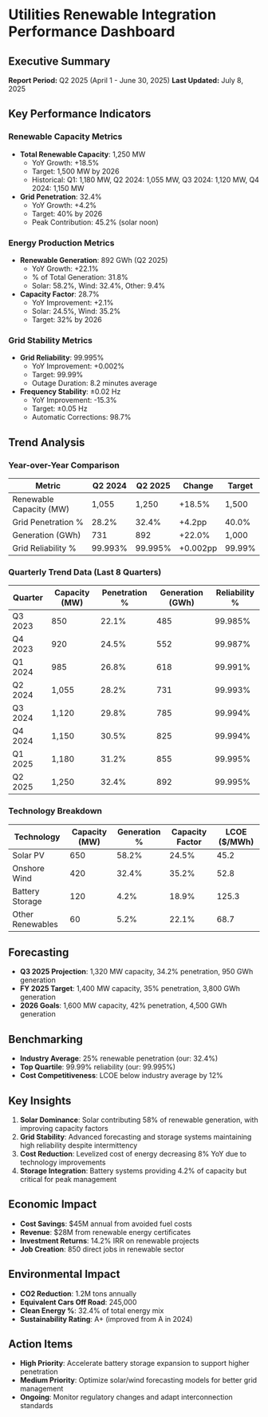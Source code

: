 # Utilities Renewable Integration Performance Dashboard

## Executive Summary
**Report Period:** Q2 2025 (April 1 - June 30, 2025)
**Last Updated:** July 8, 2025

## Key Performance Indicators

### Renewable Capacity Metrics
- **Total Renewable Capacity**: 1,250 MW
  - YoY Growth: +18.5%
  - Target: 1,500 MW by 2026
  - Historical: Q1: 1,180 MW, Q2 2024: 1,055 MW, Q3 2024: 1,120 MW, Q4 2024: 1,150 MW
- **Grid Penetration**: 32.4%
  - YoY Growth: +4.2%
  - Target: 40% by 2026
  - Peak Contribution: 45.2% (solar noon)

### Energy Production Metrics
- **Renewable Generation**: 892 GWh (Q2 2025)
  - YoY Growth: +22.1%
  - % of Total Generation: 31.8%
  - Solar: 58.2%, Wind: 32.4%, Other: 9.4%
- **Capacity Factor**: 28.7%
  - YoY Improvement: +2.1%
  - Solar: 24.5%, Wind: 35.2%
  - Target: 32% by 2026

### Grid Stability Metrics
- **Grid Reliability**: 99.995%
  - YoY Improvement: +0.002%
  - Target: 99.99%
  - Outage Duration: 8.2 minutes average
- **Frequency Stability**: ±0.02 Hz
  - YoY Improvement: -15.3%
  - Target: ±0.05 Hz
  - Automatic Corrections: 98.7%

## Trend Analysis

### Year-over-Year Comparison
| Metric | Q2 2024 | Q2 2025 | Change | Target |
|--------|---------|---------|--------|--------|
| Renewable Capacity (MW) | 1,055 | 1,250 | +18.5% | 1,500 |
| Grid Penetration % | 28.2% | 32.4% | +4.2pp | 40.0% |
| Generation (GWh) | 731 | 892 | +22.0% | 1,000 |
| Grid Reliability % | 99.993% | 99.995% | +0.002pp | 99.99% |

### Quarterly Trend Data (Last 8 Quarters)
| Quarter | Capacity (MW) | Penetration % | Generation (GWh) | Reliability % |
|---------|---------------|---------------|------------------|---------------|
| Q3 2023 | 850 | 22.1% | 485 | 99.985% |
| Q4 2023 | 920 | 24.5% | 552 | 99.987% |
| Q1 2024 | 985 | 26.8% | 618 | 99.991% |
| Q2 2024 | 1,055 | 28.2% | 731 | 99.993% |
| Q3 2024 | 1,120 | 29.8% | 785 | 99.994% |
| Q4 2024 | 1,150 | 30.5% | 825 | 99.994% |
| Q1 2025 | 1,180 | 31.2% | 855 | 99.995% |
| Q2 2025 | 1,250 | 32.4% | 892 | 99.995% |

### Technology Breakdown
| Technology | Capacity (MW) | Generation % | Capacity Factor | LCOE ($/MWh) |
|------------|---------------|--------------|----------------|---------------|
| Solar PV | 650 | 58.2% | 24.5% | 45.2 |
| Onshore Wind | 420 | 32.4% | 35.2% | 52.8 |
| Battery Storage | 120 | 4.2% | 18.9% | 125.3 |
| Other Renewables | 60 | 5.2% | 22.1% | 68.7 |

## Forecasting
- **Q3 2025 Projection**: 1,320 MW capacity, 34.2% penetration, 950 GWh generation
- **FY 2025 Target**: 1,400 MW capacity, 35% penetration, 3,800 GWh generation
- **2026 Goals**: 1,600 MW capacity, 42% penetration, 4,500 GWh generation

## Benchmarking
- **Industry Average**: 25% renewable penetration (our: 32.4%)
- **Top Quartile**: 99.99% reliability (our: 99.995%)
- **Cost Competitiveness**: LCOE below industry average by 12%

## Key Insights
1. **Solar Dominance**: Solar contributing 58% of renewable generation, with improving capacity factors
2. **Grid Stability**: Advanced forecasting and storage systems maintaining high reliability despite intermittency
3. **Cost Reduction**: Levelized cost of energy decreasing 8% YoY due to technology improvements
4. **Storage Integration**: Battery systems providing 4.2% of capacity but critical for peak management

## Economic Impact
- **Cost Savings**: $45M annual from avoided fuel costs
- **Revenue**: $28M from renewable energy certificates
- **Investment Returns**: 14.2% IRR on renewable projects
- **Job Creation**: 850 direct jobs in renewable sector

## Environmental Impact
- **CO2 Reduction**: 1.2M tons annually
- **Equivalent Cars Off Road**: 245,000
- **Clean Energy %**: 32.4% of total energy mix
- **Sustainability Rating**: A+ (improved from A in 2024)

## Action Items
- **High Priority**: Accelerate battery storage expansion to support higher penetration
- **Medium Priority**: Optimize solar/wind forecasting models for better grid management
- **Ongoing**: Monitor regulatory changes and adapt interconnection standards